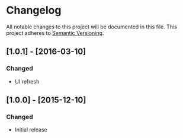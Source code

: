 # Changelog
All notable changes to this project will be documented in this file.
This project adheres to [Semantic Versioning](http://semver.org/).

## [1.0.1] - [2016-03-10]
### Changed
- UI refresh

## [1.0.0] - [2015-12-10]
### Changed
- Initial release